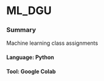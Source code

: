 # ML_DGU
### Summary
Machine learning class assignments

#### Language: Python
#### Tool: Google Colab

